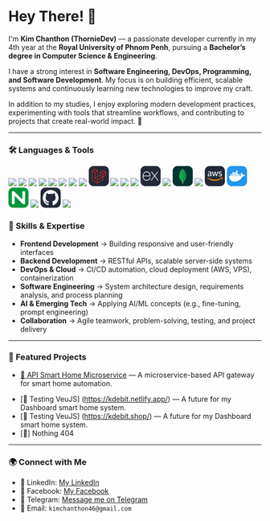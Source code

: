 # Hey There! 👋

I'm **Kim Chanthon (ThornieDev)** — a passionate developer currently in my 4th year at the **Royal University of Phnom Penh**, pursuing a **Bachelor’s degree in Computer Science & Engineering**.  

I have a strong interest in **Software Engineering, DevOps, Programming, and Software Development**. My focus is on building efficient, scalable systems and continuously learning new technologies to improve my craft.  

In addition to my studies, I enjoy exploring modern development practices, experimenting with tools that streamline workflows, and contributing to projects that create real-world impact. 🚀

---
### 🛠️ Languages & Tools
<p>
  <!-- Core Languages -->
  <img src="https://cdn.jsdelivr.net/gh/devicons/devicon/icons/c/c-original.svg" width="40" />
  <img src="https://cdn.jsdelivr.net/gh/devicons/devicon/icons/cplusplus/cplusplus-original.svg" width="40" />
  <img src="https://cdn.jsdelivr.net/gh/devicons/devicon/icons/java/java-original.svg" width="40" />
  <img src="https://cdn.jsdelivr.net/gh/devicons/devicon/icons/javascript/javascript-original.svg" width="40" />
  <img src="https://cdn.jsdelivr.net/gh/devicons/devicon/icons/typescript/typescript-original.svg" width="40" />
  <img src="https://cdn.jsdelivr.net/gh/devicons/devicon/icons/php/php-original.svg" width="40" />
  <img src="https://cdn.jsdelivr.net/gh/devicons/devicon/icons/dart/dart-original.svg" width="40" />

  <!-- Frameworks -->
  <img src="https://cdn.jsdelivr.net/gh/devicons/devicon/icons/spring/spring-original.svg" width="40" />
  <img src="assets/icons/Laravel-Dark.svg" width="40" />
  <img src="https://cdn.jsdelivr.net/gh/devicons/devicon/icons/flutter/flutter-original.svg" width="40" />
  <img src="https://cdn.jsdelivr.net/gh/devicons/devicon/icons/react/react-original.svg" width="40" />
  <img src="https://cdn.jsdelivr.net/gh/devicons/devicon/icons/nextjs/nextjs-original.svg" width="40" />
  <!-- <img src="https://cdn.jsdelivr.net/gh/devicons/devicon/icons/express/express-original.svg" width="40" /> -->
    <img src="assets/icons/ExpressJS-Dark.svg" width="40" />
  <img src="https://cdn.jsdelivr.net/gh/devicons/devicon/icons/tailwindcss/tailwindcss-original.svg" width="40" />

  <!-- Databases & Cloud -->
  <!-- <img src="https://cdn.jsdelivr.net/gh/devicons/devicon/icons/mongodb/mongodb-original.svg" width="40" /> -->
  <img src="assets/icons/MongoDB.svg" width="40" />
  <img src="https://cdn.jsdelivr.net/gh/devicons/devicon/icons/mysql/mysql-original.svg" width="40" /> 
  <img src="assets/icons/AWS-Dark.svg" width="40" />

  <!-- DevOps & Tools -->
  <!-- <img src="https://cdn.jsdelivr.net/gh/devicons/devicon/icons/docker/docker-original.svg" width="40" /> -->
  <img src="assets/icons/Docker.svg" width="40" />
  <!-- <img src="https://cdn.jsdelivr.net/gh/devicons/devicon/icons/nginx/nginx-original.svg" width="40" /> -->
   <img src="assets/icons/Nginx.svg" width="40" />
  <img src="https://cdn.jsdelivr.net/gh/devicons/devicon/icons/git/git-original.svg" width="40" />
  <!-- <img src="https://cdn.jsdelivr.net/gh/devicons/devicon/icons/github/github-original.svg" width="40" /> -->
  <img src="assets/icons/Github-Dark.svg" width="40" />
  <img src="https://cdn.jsdelivr.net/gh/devicons/devicon/icons/figma/figma-original.svg" width="40" />
</p>


### 🚀 Skills & Expertise
- **Frontend Development** → Building responsive and user-friendly interfaces  
- **Backend Development** → RESTful APIs, scalable server-side systems  
- **DevOps & Cloud** → CI/CD automation, cloud deployment (AWS, VPS), containerization  
- **Software Engineering** → System architecture design, requirements analysis, and process planning  
- **AI & Emerging Tech** → Applying AI/ML concepts (e.g., fine-tuning, prompt engineering)  
- **Collaboration** → Agile teamwork, problem-solving, testing, and project delivery  

---

### 🚀 Featured Projects
- [🔗 API Smart Home Microservice](https://api-gateway.kdebit.shop) — A microservice-based API gateway for smart home automation.
<!-- - [🔗 Task Manager API](https://github.com/ThornieDev/task-manager) — REST API with Node.js + MongoDB.
- [🔗 Cool CLI Tool](https://github.com/ThornieDev/cool-cli) — A command-line tool written in Python. -->
- [🔗 Testing VeuJS] (https://kdebit.netlify.app/) — A future for my Dashboard smart home system.
- [🔗 Testing VeuJS] (https://kdebit.shop/) — A future for my Dashboard smart home system.
- [🔗] Nothing 404 

---

### 🌍 Connect with Me
- 💼 LinkedIn: [My LinkedIn](https://www.linkedin.com/in/your-username)
- 📘 Facebook: [My Facebook](https://www.facebook.com/your-username)
- 💬 Telegram: [Message me on Telegram](https://t.me/Thornkim_21)
- 📧 Email: `kimchanthon46@gmail.com`
